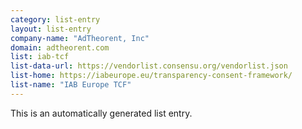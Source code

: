 ```yaml
---
category: list-entry
layout: list-entry
company-name: "AdTheorent, Inc"
domain: adtheorent.com
list: iab-tcf
list-data-url: https://vendorlist.consensu.org/vendorlist.json
list-home: https://iabeurope.eu/transparency-consent-framework/
list-name: "IAB Europe TCF"
---
```


This is an automatically generated list entry.
